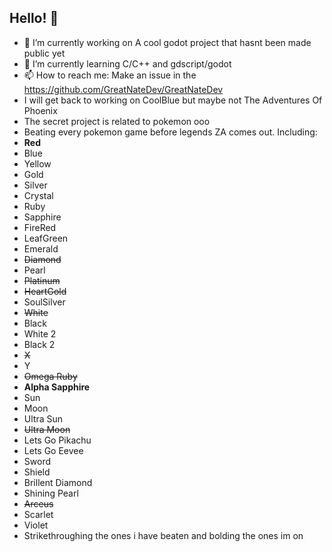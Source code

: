 ## Hello! 👋
- 🔭 I’m currently working on A cool godot project that hasnt been made public yet
- 🌱 I’m currently learning C/C++ and gdscript/godot
- 📫 How to reach me: Make an issue in the https://github.com/GreatNateDev/GreatNateDev
- I will get back to working on CoolBlue but maybe not The Adventures Of Phoenix
- The secret project is related to pokemon ooo
- Beating every pokemon game before legends ZA comes out. Including:
- __Red__
- Blue
-  Yellow
-   Gold
-    Silver
- Crystal
-  Ruby
-   Sapphire
-    FireRed
- LeafGreen
-  Emerald
-  ~~Diamond~~
-   Pearl
- ~~Platinum~~
-    ~~HeartGold~~
- SoulSilver
-  ~~White~~
-   Black
-    White 2
-   Black 2
-   ~~X~~
-    Y
-  ~~Omega Ruby~~
-  __Alpha Sapphire__
-   Sun
-   Moon
-    Ultra Sun
- ~~Ultra Moon~~
-  Lets Go Pikachu
-  Lets Go Eevee
-   Sword
-    Shield
- Brillent Diamond
-  Shining Pearl
-   ~~Arceus~~
-    Scarlet
-    Violet
- Strikethroughing the ones i have beaten and bolding the ones im on
